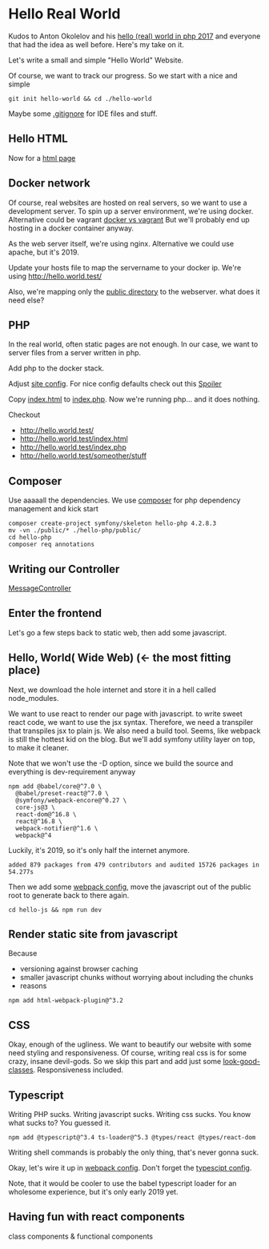 # Hello Real World
Kudos to Anton Okolelov and his [hello (real) world in php 2017](https://kukuruku.co/post/hello-real-world-in-php-in-2017/)
and everyone that had the idea as well before. Here's my take on it.

Let's write a small and simple "Hello World" Website.

Of course, we want to track our progress. So we start with a nice and simple
~~~
git init hello-world && cd ./hello-world
~~~

Maybe some [.gitignore](.gitignore) for IDE files and stuff.

## Hello HTML
Now for a [html page](public/index.html)

## Docker network
Of course, real websites are hosted on real servers, so we want to use a development server.
To spin up a server environment, we're using docker. Alternative could be vagrant [docker vs vagrant](https://stackoverflow.com/questions/16647069/should-i-use-vagrant-or-docker-for-creating-an-isolated-environment)
But we'll probably end up hosting in a docker container anyway.

As the web server itself, we're using nginx. Alternative we could use apache, but it's 2019.

Update your hosts file to map the servername to your docker ip. We're using http://hello.world.test/

Also, we're mapping only the [public directory](public) to the webserver. what does it need else?

## PHP
In the real world, often static pages are not enough. In our case, we want to server files from a server written in php.

Add php to the docker stack.

Adjust [site config](develop/nginx/sites/hello-php.conf). For nice config defaults check out this [Spoiler](https://symfony.com/doc/current/setup/web_server_configuration.html)

Copy [index.html](public/index.html) to [index.php](public/index.php). Now we're running php... and it does nothing.

Checkout
* http://hello.world.test/
* http://hello.world.test/index.html
* http://hello.world.test/index.php
* http://hello.world.test/someother/stuff

## Composer
Use aaaaall the dependencies. We use [composer](https://getcomposer.org/) for php dependency management and kick start
~~~
composer create-project symfony/skeleton hello-php 4.2.8.3
mv -vn ./public/* ./hello-php/public/
cd hello-php
composer req annotations
~~~

## Writing our Controller
[MessageController](hello-php/src/Controller/MessageController.php)

## Enter the frontend
Let's go a few steps back to static web, then add some javascript.


## Hello, World( Wide Web) (<- the most fitting place)
Next, we download the hole internet and store it in a hell called node_modules.

We want to use react to render our page with javascript. to write sweet react code, we want to use the jsx syntax.
Therefore, we need a transpiler that transpiles jsx to plain js. We also need a build tool.
Seems, like webpack is still the hottest kid on the blog. But we'll add symfony utility layer on top, to make it cleaner.

Note that we won't use the -D option, since we build the source and everything is dev-requirement anyway
~~~
npm add @babel/core@^7.0 \
  @babel/preset-react@^7.0 \
  @symfony/webpack-encore@^0.27 \
  core-js@3 \
  react-dom@^16.8 \
  react@^16.8 \
  webpack-notifier@^1.6 \
  webpack@^4
~~~

Luckily, it's 2019, so it's only half the internet anymore.
~~~
added 879 packages from 479 contributors and audited 15726 packages in 54.277s
~~~

Then we add some [webpack config](hello-js/webpack.config.js), move the javascript out of the public root to generate back to there again.
~~~
cd hello-js && npm run dev
~~~

## Render static site from javascript
Because
* versioning against browser caching
* smaller javascript chunks without worrying about including the chunks
* reasons

~~~
npm add html-webpack-plugin@^3.2
~~~

## CSS
Okay, enough of the ugliness. We want to beautify our website with some need styling and responsiveness.
Of course, writing real css is for some crazy, insane devil-gods. So we skip this part and add just some
[look-good-classes](https://bulma.io/documentation/overview/start/). Responsiveness included.

## Typescript
Writing PHP sucks. Writing javascript sucks. Writing css sucks. You know what sucks to? You guessed it.

~~~
npm add @typescript@^3.4 ts-loader@^5.3 @types/react @types/react-dom
~~~
Writing shell commands is probably the only thing, that's never gonna suck.

Okay, let's wire it up in [webpack config](hello-js/webpack.config.js).
Don't forget the [typescipt config](hello-js/tsconfig.json).

Note, that it would be cooler to use the babel typescript loader for an wholesome experience, but it's only early 2019 yet.

## Having fun with react components
class components & functional components